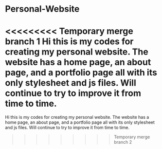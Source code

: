# Personal-Website
<<<<<<<<< Temporary merge branch 1
Hi this is my codes for creating my personal website. The website has a home page, an about page, and a portfolio page all with its only stylesheet and js files. Will continue to try to improve it from time to time. 
=========
Hi this is my codes for creating my personal website. The website has a home page, an about page, and a portfolio page all with its only stylesheet and js files. Will continue to try to improve it from time to time. 
>>>>>>>>> Temporary merge branch 2
